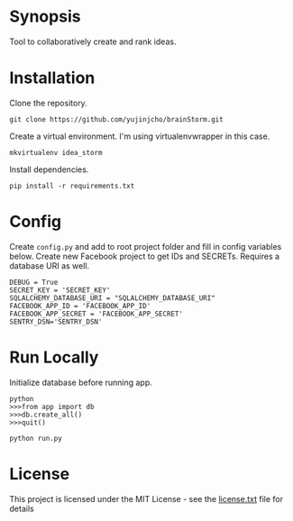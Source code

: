 # Synopsis
Tool to collaboratively create and rank ideas.

# Installation
Clone the repository.

`git clone https://github.com/yujinjcho/brainStorm.git`

Create a virtual environment. I'm using virtualenvwrapper in this case.

`mkvirtualenv idea_storm`

Install dependencies.

`pip install -r requirements.txt`

# Config
Create `config.py` and add to root project folder and fill in config variables below. Create new Facebook project to get IDs and SECRETs. Requires a database URI as well.

```
DEBUG = True
SECRET_KEY = 'SECRET_KEY'
SQLALCHEMY_DATABASE_URI = "SQLALCHEMY_DATABASE_URI"
FACEBOOK_APP_ID = 'FACEBOOK_APP_ID'
FACEBOOK_APP_SECRET = 'FACEBOOK_APP_SECRET'
SENTRY_DSN='SENTRY_DSN'
```

# Run Locally
Initialize database before running app.
```
python
>>>from app import db
>>>db.create_all()
>>>quit()

python run.py
```

# License
This project is licensed under the MIT License - see the [license.txt](https://github.com/yujinjcho/brainStorm/blob/master/LICENSE.TXT) file for details
